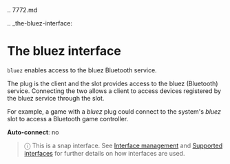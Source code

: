 .. 7772.md

.. _the-bluez-interface:

# The bluez interface

`bluez` enables access to the bluez Bluetooth service.

The plug is the client and the slot provides access to the bluez (Bluetooth) service. Connecting the two allows a client to access devices registered by the bluez service through the slot.

For example, a game with a _bluez_ plug could connect to the system's _bluez_ slot to access a Bluetooth game controller.


**Auto-connect**: no

> ⓘ  This is a snap interface. See [Interface management](interface-management.md) and [Supported interfaces](supported-interfaces.md) for further details on how interfaces are used.